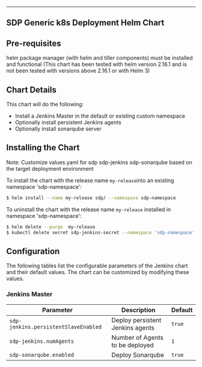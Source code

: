 --------------------------------------
SDP Generic k8s Deployment Helm Chart
--------------------------------------
## Pre-requisites

helm package manager (with helm and tiller components) must be installed and functional 
(This chart has been tested with helm version 2.16.1 and is not been tested with versions above 2.16.1 or with Helm 3)

## Chart Details

This chart will do the following:

* Install a Jenkins Master in the default or existing custom namespace
* Optionally install persistent Jenkins agents
* Optionally install sonarqube server


## Installing the Chart

Note: Customize values.yaml for sdp sdp-jenkins sdp-sonarqube based on the target deployment environment 

To install the chart with the release name `my-release`into an existing namespace 'sdp-namespace':

```bash
$ helm install --name my-release sdp/ --namespace sdp-namespace
```

To uninstall the chart with the release name `my-release` installed in namespace 'sdp-namespace':

```bash
$ helm delete --purge  my-release  
$ kubectl delete secret sdp-jenkins-secret --namespace 'sdp-namespace'
```


## Configuration

The following tables list the configurable parameters of the Jenkins chart and their default values. The chart can be customized by modifying these values.

### Jenkins Master

| Parameter                         | Description                          | Default                                   |
| --------------------------------- | ------------------------------------ | ----------------------------------------- |
| `sdp-jenkins.persistentSlaveEnabled`          | Deploy persistent Jenkins agents     | `true`                                    |
| `sdp-jenkins.numAgents `                     | Number of Agents to be deployed      | `1`                                       |
| `sdp-sonarqube.enabled`                    | Deploy Sonarqube  | `true`                                 |

